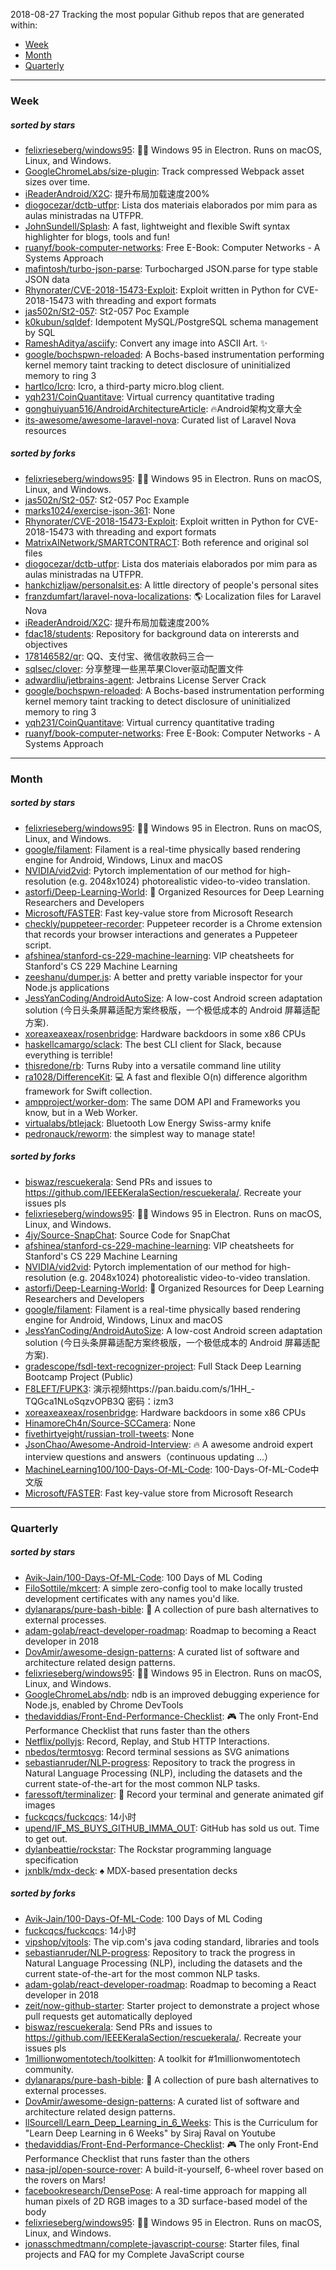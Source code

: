 2018-08-27
Tracking the most popular Github repos that are generated within: 
* [Week](https://github.com/polebug/github_trending_spider/blob/master/2018-08-27.md#week)
* [Month](https://github.com/polebug/github_trending_spider/blob/master/2018-08-27.md#month)
* [Quarterly](https://github.com/polebug/github_trending_spider/blob/master/2018-08-27.md#quarterly)
--- 
### Week 
##### sorted by stars 
* [felixrieseberg/windows95](https://github.com/felixrieseberg/windows95): 💩🚀 Windows 95 in Electron. Runs on macOS, Linux, and Windows.
* [GoogleChromeLabs/size-plugin](https://github.com/GoogleChromeLabs/size-plugin): Track compressed Webpack asset sizes over time.
* [iReaderAndroid/X2C](https://github.com/iReaderAndroid/X2C): 提升布局加载速度200%
* [diogocezar/dctb-utfpr](https://github.com/diogocezar/dctb-utfpr): Lista dos materiais elaborados por mim para as aulas ministradas na UTFPR.
* [JohnSundell/Splash](https://github.com/JohnSundell/Splash): A fast, lightweight and flexible Swift syntax highlighter for blogs, tools and fun!
* [ruanyf/book-computer-networks](https://github.com/ruanyf/book-computer-networks): Free E-Book: Computer Networks - A Systems Approach
* [mafintosh/turbo-json-parse](https://github.com/mafintosh/turbo-json-parse): Turbocharged JSON.parse for type stable JSON data
* [Rhynorater/CVE-2018-15473-Exploit](https://github.com/Rhynorater/CVE-2018-15473-Exploit): Exploit written in Python for CVE-2018-15473 with threading and export formats
* [jas502n/St2-057](https://github.com/jas502n/St2-057): St2-057 Poc Example
* [k0kubun/sqldef](https://github.com/k0kubun/sqldef): Idempotent MySQL/PostgreSQL schema management by SQL
* [RameshAditya/asciify](https://github.com/RameshAditya/asciify): Convert any image into ASCII Art. ✨
* [google/bochspwn-reloaded](https://github.com/google/bochspwn-reloaded): A Bochs-based instrumentation performing kernel memory taint tracking to detect disclosure of uninitialized memory to ring 3
* [hartlco/Icro](https://github.com/hartlco/Icro): Icro, a third-party micro.blog client.
* [yqh231/CoinQuantitave](https://github.com/yqh231/CoinQuantitave): Virtual currency quantitative trading
* [gonghuiyuan516/AndroidArchitectureArticle](https://github.com/gonghuiyuan516/AndroidArchitectureArticle): 🔥Android架构文章大全
* [its-awesome/awesome-laravel-nova](https://github.com/its-awesome/awesome-laravel-nova):  Curated list of Laravel Nova resources
##### sorted by forks 
* [felixrieseberg/windows95](https://github.com/felixrieseberg/windows95): 💩🚀 Windows 95 in Electron. Runs on macOS, Linux, and Windows.
* [jas502n/St2-057](https://github.com/jas502n/St2-057): St2-057 Poc Example
* [marks1024/exercise-json-361](https://github.com/marks1024/exercise-json-361): None
* [Rhynorater/CVE-2018-15473-Exploit](https://github.com/Rhynorater/CVE-2018-15473-Exploit): Exploit written in Python for CVE-2018-15473 with threading and export formats
* [MatrixAINetwork/SMARTCONTRACT](https://github.com/MatrixAINetwork/SMARTCONTRACT): Both reference and original sol files
* [diogocezar/dctb-utfpr](https://github.com/diogocezar/dctb-utfpr): Lista dos materiais elaborados por mim para as aulas ministradas na UTFPR.
* [hankchizljaw/personalsit.es](https://github.com/hankchizljaw/personalsit.es): A little directory of people's personal sites
* [franzdumfart/laravel-nova-localizations](https://github.com/franzdumfart/laravel-nova-localizations): 🌎 Localization files for Laravel Nova
* [iReaderAndroid/X2C](https://github.com/iReaderAndroid/X2C): 提升布局加载速度200%
* [fdac18/students](https://github.com/fdac18/students): Repository for background data on interersts and objectives
* [178146582/qr](https://github.com/178146582/qr): QQ、支付宝、微信收款码三合一
* [sqlsec/clover](https://github.com/sqlsec/clover): 分享整理一些黑苹果Clover驱动配置文件
* [adwardliu/jetbrains-agent](https://github.com/adwardliu/jetbrains-agent): Jetbrains License Server Crack
* [google/bochspwn-reloaded](https://github.com/google/bochspwn-reloaded): A Bochs-based instrumentation performing kernel memory taint tracking to detect disclosure of uninitialized memory to ring 3
* [yqh231/CoinQuantitave](https://github.com/yqh231/CoinQuantitave): Virtual currency quantitative trading
* [ruanyf/book-computer-networks](https://github.com/ruanyf/book-computer-networks): Free E-Book: Computer Networks - A Systems Approach
--- 
### Month 
##### sorted by stars 
* [felixrieseberg/windows95](https://github.com/felixrieseberg/windows95): 💩🚀 Windows 95 in Electron. Runs on macOS, Linux, and Windows.
* [google/filament](https://github.com/google/filament): Filament is a real-time physically based rendering engine for Android, Windows, Linux and macOS
* [NVIDIA/vid2vid](https://github.com/NVIDIA/vid2vid): Pytorch implementation of our method for high-resolution (e.g. 2048x1024) photorealistic video-to-video translation.
* [astorfi/Deep-Learning-World](https://github.com/astorfi/Deep-Learning-World): :satellite: Organized Resources for Deep Learning Researchers and Developers
* [Microsoft/FASTER](https://github.com/Microsoft/FASTER): Fast key-value store from Microsoft Research
* [checkly/puppeteer-recorder](https://github.com/checkly/puppeteer-recorder): Puppeteer recorder is a Chrome extension that records your browser interactions and generates a  Puppeteer script.
* [afshinea/stanford-cs-229-machine-learning](https://github.com/afshinea/stanford-cs-229-machine-learning): VIP cheatsheets for Stanford's CS 229 Machine Learning
* [zeeshanu/dumper.js](https://github.com/zeeshanu/dumper.js): A better and pretty variable inspector for your Node.js applications
* [JessYanCoding/AndroidAutoSize](https://github.com/JessYanCoding/AndroidAutoSize): A low-cost Android screen adaptation solution (今日头条屏幕适配方案终极版，一个极低成本的 Android 屏幕适配方案).
* [xoreaxeaxeax/rosenbridge](https://github.com/xoreaxeaxeax/rosenbridge): Hardware backdoors in some x86 CPUs
* [haskellcamargo/sclack](https://github.com/haskellcamargo/sclack): The best CLI client for Slack, because everything is terrible!
* [thisredone/rb](https://github.com/thisredone/rb): Turns Ruby into a versatile command line utility
* [ra1028/DifferenceKit](https://github.com/ra1028/DifferenceKit): 💻 A fast and flexible O(n) difference algorithm framework for Swift collection.
* [ampproject/worker-dom](https://github.com/ampproject/worker-dom): The same DOM API and Frameworks you know, but in a Web Worker.
* [virtualabs/btlejack](https://github.com/virtualabs/btlejack): Bluetooth Low Energy Swiss-army knife
* [pedronauck/reworm](https://github.com/pedronauck/reworm): the simplest way to manage state!
##### sorted by forks 
* [biswaz/rescuekerala](https://github.com/biswaz/rescuekerala): Send PRs and issues to https://github.com/IEEEKeralaSection/rescuekerala/. Recreate your issues pls
* [felixrieseberg/windows95](https://github.com/felixrieseberg/windows95): 💩🚀 Windows 95 in Electron. Runs on macOS, Linux, and Windows.
* [4jy/Source-SnapChat](https://github.com/4jy/Source-SnapChat): Source Code for SnapChat
* [afshinea/stanford-cs-229-machine-learning](https://github.com/afshinea/stanford-cs-229-machine-learning): VIP cheatsheets for Stanford's CS 229 Machine Learning
* [NVIDIA/vid2vid](https://github.com/NVIDIA/vid2vid): Pytorch implementation of our method for high-resolution (e.g. 2048x1024) photorealistic video-to-video translation.
* [astorfi/Deep-Learning-World](https://github.com/astorfi/Deep-Learning-World): :satellite: Organized Resources for Deep Learning Researchers and Developers
* [google/filament](https://github.com/google/filament): Filament is a real-time physically based rendering engine for Android, Windows, Linux and macOS
* [JessYanCoding/AndroidAutoSize](https://github.com/JessYanCoding/AndroidAutoSize): A low-cost Android screen adaptation solution (今日头条屏幕适配方案终极版，一个极低成本的 Android 屏幕适配方案).
* [gradescope/fsdl-text-recognizer-project](https://github.com/gradescope/fsdl-text-recognizer-project): Full Stack Deep Learning Bootcamp Project (Public)
* [F8LEFT/FUPK3](https://github.com/F8LEFT/FUPK3): 演示视频https://pan.baidu.com/s/1HH_-TQGca1NLoSqzvOPB3Q 密码：izm3
* [xoreaxeaxeax/rosenbridge](https://github.com/xoreaxeaxeax/rosenbridge): Hardware backdoors in some x86 CPUs
* [HinamoreCh4n/Source-SCCamera](https://github.com/HinamoreCh4n/Source-SCCamera): None
* [fivethirtyeight/russian-troll-tweets](https://github.com/fivethirtyeight/russian-troll-tweets): None
* [JsonChao/Awesome-Android-Interview](https://github.com/JsonChao/Awesome-Android-Interview): :fire: A awesome  android expert interview questions and answers（continuous updating ...）
* [MachineLearning100/100-Days-Of-ML-Code](https://github.com/MachineLearning100/100-Days-Of-ML-Code): 100-Days-Of-ML-Code中文版
* [Microsoft/FASTER](https://github.com/Microsoft/FASTER): Fast key-value store from Microsoft Research
--- 
### Quarterly 
##### sorted by stars 
* [Avik-Jain/100-Days-Of-ML-Code](https://github.com/Avik-Jain/100-Days-Of-ML-Code): 100 Days of ML Coding
* [FiloSottile/mkcert](https://github.com/FiloSottile/mkcert): A simple zero-config tool to make locally trusted development certificates with any names you'd like.
* [dylanaraps/pure-bash-bible](https://github.com/dylanaraps/pure-bash-bible): 📖 A collection of pure bash alternatives to external processes.
* [adam-golab/react-developer-roadmap](https://github.com/adam-golab/react-developer-roadmap): Roadmap to becoming a React developer in 2018
* [DovAmir/awesome-design-patterns](https://github.com/DovAmir/awesome-design-patterns): A curated list of software and architecture related design patterns.
* [felixrieseberg/windows95](https://github.com/felixrieseberg/windows95): 💩🚀 Windows 95 in Electron. Runs on macOS, Linux, and Windows.
* [GoogleChromeLabs/ndb](https://github.com/GoogleChromeLabs/ndb): ndb is an improved debugging experience for Node.js, enabled by Chrome DevTools
* [thedaviddias/Front-End-Performance-Checklist](https://github.com/thedaviddias/Front-End-Performance-Checklist): 🎮 The only Front-End Performance Checklist that runs faster than the others
* [Netflix/pollyjs](https://github.com/Netflix/pollyjs): Record, Replay, and Stub HTTP Interactions.
* [nbedos/termtosvg](https://github.com/nbedos/termtosvg): Record terminal sessions as SVG animations
* [sebastianruder/NLP-progress](https://github.com/sebastianruder/NLP-progress): Repository to track the progress in Natural Language Processing (NLP), including the datasets and the current state-of-the-art for the most common NLP tasks.
* [faressoft/terminalizer](https://github.com/faressoft/terminalizer): 🦄 Record your terminal and generate animated gif images
* [fuckcqcs/fuckcqcs](https://github.com/fuckcqcs/fuckcqcs): 14小时
* [upend/IF_MS_BUYS_GITHUB_IMMA_OUT](https://github.com/upend/IF_MS_BUYS_GITHUB_IMMA_OUT): GitHub has sold us out. Time to get out.
* [dylanbeattie/rockstar](https://github.com/dylanbeattie/rockstar): The Rockstar programming language specification
* [jxnblk/mdx-deck](https://github.com/jxnblk/mdx-deck): :spades: MDX-based presentation decks
##### sorted by forks 
* [Avik-Jain/100-Days-Of-ML-Code](https://github.com/Avik-Jain/100-Days-Of-ML-Code): 100 Days of ML Coding
* [fuckcqcs/fuckcqcs](https://github.com/fuckcqcs/fuckcqcs): 14小时
* [vipshop/vjtools](https://github.com/vipshop/vjtools): The vip.com's java coding standard, libraries and tools
* [sebastianruder/NLP-progress](https://github.com/sebastianruder/NLP-progress): Repository to track the progress in Natural Language Processing (NLP), including the datasets and the current state-of-the-art for the most common NLP tasks.
* [adam-golab/react-developer-roadmap](https://github.com/adam-golab/react-developer-roadmap): Roadmap to becoming a React developer in 2018
* [zeit/now-github-starter](https://github.com/zeit/now-github-starter): Starter project to demonstrate a project whose pull requests get automatically deployed
* [biswaz/rescuekerala](https://github.com/biswaz/rescuekerala): Send PRs and issues to https://github.com/IEEEKeralaSection/rescuekerala/. Recreate your issues pls
* [1millionwomentotech/toolkitten](https://github.com/1millionwomentotech/toolkitten): A toolkit for #1millionwomentotech community.
* [dylanaraps/pure-bash-bible](https://github.com/dylanaraps/pure-bash-bible): 📖 A collection of pure bash alternatives to external processes.
* [DovAmir/awesome-design-patterns](https://github.com/DovAmir/awesome-design-patterns): A curated list of software and architecture related design patterns.
* [llSourcell/Learn_Deep_Learning_in_6_Weeks](https://github.com/llSourcell/Learn_Deep_Learning_in_6_Weeks): This is the Curriculum for "Learn Deep Learning in 6 Weeks" by Siraj Raval on Youtube 
* [thedaviddias/Front-End-Performance-Checklist](https://github.com/thedaviddias/Front-End-Performance-Checklist): 🎮 The only Front-End Performance Checklist that runs faster than the others
* [nasa-jpl/open-source-rover](https://github.com/nasa-jpl/open-source-rover): A build-it-yourself, 6-wheel rover based on the rovers on Mars!
* [facebookresearch/DensePose](https://github.com/facebookresearch/DensePose): A real-time approach for mapping all human pixels of 2D RGB images to a 3D surface-based model of the body
* [felixrieseberg/windows95](https://github.com/felixrieseberg/windows95): 💩🚀 Windows 95 in Electron. Runs on macOS, Linux, and Windows.
* [jonasschmedtmann/complete-javascript-course](https://github.com/jonasschmedtmann/complete-javascript-course): Starter files, final projects and FAQ for my Complete JavaScript course
